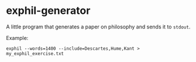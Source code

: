 # exphil-generator

A little program that generates a paper on philosophy and sends it to `stdout`.

Example:

	exphil --words=1400 --include=Descartes,Hume,Kant > my_exphil_exercise.txt